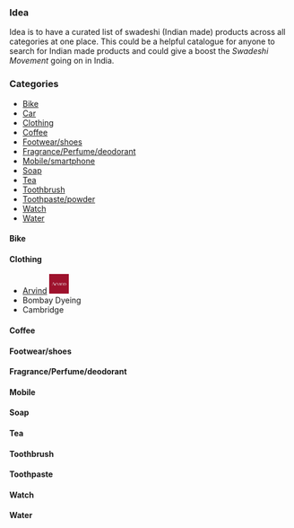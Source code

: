 ### Idea
Idea is to have a curated list of swadeshi (Indian made) products across all categories at one place. This could be a helpful catalogue for anyone to search for Indian made products and could give a boost the _Swadeshi Movement_ going on in India.

### Categories
- [Bike](#bike)
- [Car](#car)
- [Clothing](#clothing)
- [Coffee](#coffee)
- [Footwear/shoes](#footwear)
- [Fragrance/Perfume/deodorant](#fragrance)
- [Mobile/smartphone](#mobile)
- [Soap](#soap)
- [Tea](#tea)
- [Toothbrush](#toothbrush)
- [Toothpaste/powder](#toothpaste)
- [Watch](#watch)
- [Water](#water)

#### <a name="bike">Bike</a>
#### <a name="clothing">Clothing</a>
- [Arvind](http://www.arvind.com/) <img src='logo/arvind.png' height='35px'/>
- Bombay Dyeing
- Cambridge

#### <a name="coffee">Coffee</a>
#### <a name="footwear">Footwear/shoes</a>
#### <a name="fragrance">Fragrance/Perfume/deodorant</a>
#### <a name="mobile">Mobile</a>
#### <a name="soap">Soap</a>
#### <a name="tea">Tea</a>
#### <a name="toothbrush">Toothbrush</a>
#### <a name="toothpaste">Toothpaste</a>
#### <a name="watch">Watch</a>
#### <a name="water">Water</a>
